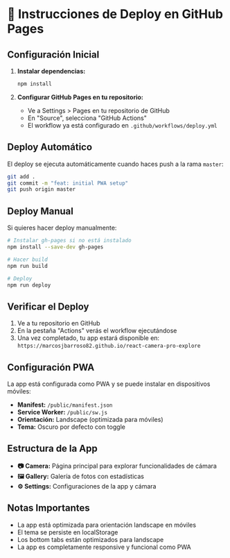 # 🚀 Instrucciones de Deploy en GitHub Pages

## Configuración Inicial

1. **Instalar dependencias:**
   ```bash
   npm install
   ```

2. **Configurar GitHub Pages en tu repositorio:**
   - Ve a Settings > Pages en tu repositorio de GitHub
   - En "Source", selecciona "GitHub Actions"
   - El workflow ya está configurado en `.github/workflows/deploy.yml`

## Deploy Automático

El deploy se ejecuta automáticamente cuando haces push a la rama `master`:

```bash
git add .
git commit -m "feat: initial PWA setup"
git push origin master
```

## Deploy Manual

Si quieres hacer deploy manualmente:

```bash
# Instalar gh-pages si no está instalado
npm install --save-dev gh-pages

# Hacer build
npm run build

# Deploy
npm run deploy
```

## Verificar el Deploy

1. Ve a tu repositorio en GitHub
2. En la pestaña "Actions" verás el workflow ejecutándose
3. Una vez completado, tu app estará disponible en:
   `https://marcosjbarroso82.github.io/react-camera-pro-explore`

## Configuración PWA

La app está configurada como PWA y se puede instalar en dispositivos móviles:

- **Manifest:** `/public/manifest.json`
- **Service Worker:** `/public/sw.js`
- **Orientación:** Landscape (optimizada para móviles)
- **Tema:** Oscuro por defecto con toggle

## Estructura de la App

- **📷 Camera:** Página principal para explorar funcionalidades de cámara
- **🖼️ Gallery:** Galería de fotos con estadísticas
- **⚙️ Settings:** Configuraciones de la app y cámara

## Notas Importantes

- La app está optimizada para orientación landscape en móviles
- El tema se persiste en localStorage
- Los bottom tabs están optimizados para landscape
- La app es completamente responsive y funcional como PWA

